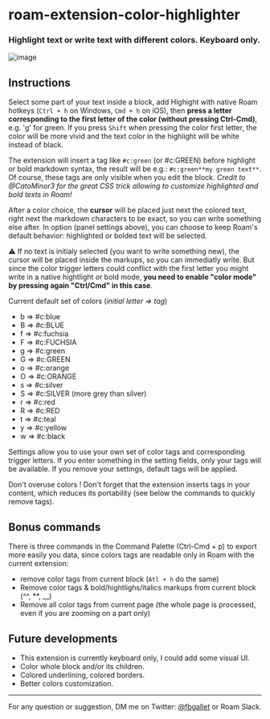 # roam-extension-color-highlighter

### Highlight text or write text with different colors. Keyboard only.

![image](https://user-images.githubusercontent.com/74436347/182989132-886f244e-a37b-40fa-8010-04bdee184e16.png)

## Instructions
Select some part of your text inside a block, add Highight with native Roam hotkeys (`Ctrl + h` on Windows, `Cmd + h` on iOS), then **press a letter corresponding to the first letter of the color (without pressing Ctrl-Cmd)**, e.g. 'g' for green. If you press `Shift` when pressing the color first letter, the color will be more vivid and the text color in the highlight will be white instead of black.

The extension will insert a tag like `#c:green` (or #c:GREEN) before highlight or bold markdown syntax, the result will be e.g.: `#c:green**my green text**`. Of course, these tags are only visible when you edit the block. _Credit to @CatoMinor3 for the great CSS trick allowing to customize highlighted and bold texts in Roam!_

After a color choice, the **cursor** will be placed just next the colored text, right next the markdown characters to be exact, so you can write something else after. In option (panel settings above), you can choose to keep Roam's default behavior: highlighted or bolded text will be selected.

⚠️ If no text is initialy selected (you want to write something new), the cursor will be placed inside the markups, so you can immediatly write. But since the color trigger letters could conflict with the first letter you might write in a native hightlight or bold mode, **you need to enable "color mode" by pressing again "Ctrl/Cmd" in this case**.

Current default set of colors (_initial letter ⇒ tag_)
- b ⇒ #c:blue
- B ⇒ #c:BLUE 
- f ⇒ #c:fuchsia
- F ⇒ #c:FUCHSIA
- g ⇒ #c:green
- G ⇒ #c:GREEN
- o ⇒ #c:orange
- O ⇒ #c:ORANGE
- s ⇒ #c:silver
- S ⇒ #c:SILVER (more grey than silver)
- r ⇒ #c:red
- R ⇒ #c:RED
- t ⇒ #c:teal
- y ⇒ #c:yellow
- w ⇒ #c:black

Settings allow you to use your own set of color tags and corresponding trigger letters. If you enter something in the setting fields, only your tags will be available. If you remove your settings, default tags will be applied.

Don't overuse colors ! Don't forget that the extension inserts tags in your content, which reduces its portability (see below the commands to quickly remove tags).

## Bonus commands
There is three commands in the Command Palette (Ctrl-Cmd + p) to export more easily you data, since colors tags are readable only in Roam with the current extension:
- remove color tags from current block (`Atl + h` do the same)
- Remove color tags & bold/hightlighs/italics markups from current block (^^, \*\*, \_\_)
- Remove all color tags from current page (the whole page is processed, even if you are zooming on a part only)

## Future developments
- This extension is currently keyboard only, I could add some visual UI.
- Color whole block and/or its children.
- Colored underlining, colored borders.
- Better colors customization.

---
For any question or suggestion, DM me on Twitter: [@fbgallet](https://twitter.com/fbgallet) or Roam Slack.
